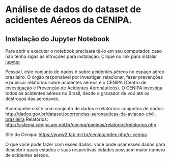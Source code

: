 # Análise de dados do dataset de acidentes Aéreos da CENIPA.

## **Instalação do Jupyter Notebook**
Para abrir e executar o notebook precisará tê-lo em seu computador, caso não tenha sigas as intruções para instalação.
Clique no link para instalar <a href="https://jupyter.org/install">jupyter</a>

Pessoal, este conjunto de dados é sobre acidentes aéreos no espaço aéreo brasileiro. O órgão responsável por investigar, relacionar, fazer prevenções e publicar relatórios sobre acidentes aéreos é o CENIPA (Centro de Investigação e Prevenção de Acidentes Aeronáuticos). O CENIPA investiga todos os acidentes aéreos no Brasil, desde o gravador de voo até os destroços das aeronaves.

Acompanhe o site com conjunto de dados e relatórios: conjuntos de dados: http://dados.gov.br/dataset/ocorrencias-aeronauticas-da-aviacao-civil-brasileira Relatórios: http://sistema.cenipa.aer.mil.br/cenipa/paginas/relatorios/relatorios.php

Site do Cenipa: https://www2.fab.mil.br/cenipa/index.php/o-cenipa

O que você pode fazer com esses dados: você pode usar esses dados para descobrir quais estados e suas respectivas cidades possuem maior número de acidentes aéreos.
